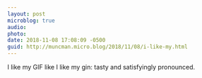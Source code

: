 ```yaml
---
layout: post
microblog: true
audio: 
photo: 
date: 2018-11-08 17:08:09 -0500
guid: http://muncman.micro.blog/2018/11/08/i-like-my.html
---
```

I like my GIF like I like my gin: tasty and satisfyingly pronounced. 
